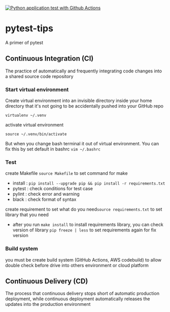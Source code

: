 [![Python application test with Github Actions](https://github.com/ThanatPay/pytest-tips/actions/workflows/test-ci.yml/badge.svg)](https://github.com/ThanatPay/pytest-tips/actions/workflows/test-ci.yml)
# pytest-tips
A primer of pytest

## Continuous Integration (CI)
The practice of automatically and frequently integrating code changes into a shared source code repository

### Start virtual environment
Create virtual environment into an invisible directory inside your home directory that it's not going to be accidentally pushed into your GitHub repo
```
virtualenv ~/.venv
```
activate virtual environment
```
source ~/.venv/bin/activate
```
But when you change bash terminal it out of virtual environment. You can fix this by set default in bashrc
`vim ~/.bashrc`

### Test
create Makefile `source Makefile` to set command for make
- install : `pip install --upgrade pip && pip install -r requirements.txt`
- pytest  : check conditions for test case
- pylint  : check error and warning
- black   : check format of syntax

create requirement to set what do you need`source requirements.txt` to set library that you need
- after you run `make install` to install requirements library, you can check version of library `pip freeze | less` to set requirements again for fix version

### Build system
you must be create build system (GitHub Actions, AWS codebuild) to allow double check before drive into others environment or cloud platform

## Continuous Delivery (CD)
The process that continuous delivery stops short of automatic production deployment, while continuous deployment automatically releases the updates into the production environment

 